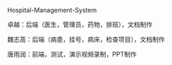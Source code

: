 Hospital-Management-System




卓越：后端（医生，管理员，药物，排班），文档制作


魏志高：后端（病患，挂号，病床，检查项目），文档制作


唐雨润：前端，测试，演示视频录制，PPT制作
